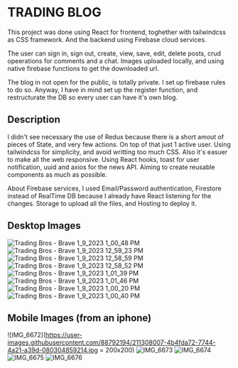 # TRADING BLOG

This project was done using React for frontend, toghether with tailwindcss as CSS framework. And the backend using Firebase cloud services.

The user can sign in, sign out, create, view, save, edit, delete posts, crud opeerations for comments and a chat.
Images uploaded locally, and using native firebase functions to get the downloaded url.

The blog in not open for the public, is totally private. I set up firebase rules to do so.
Anyway, I have in mind set up the register function, and restructurate the DB so every user can have it's own blog.

## Description

I didn't see necessary the use of Redux because there is a short amout of pieces of State, and very few actions. On top of that just 1 active user.
Using tailwindcss for simplicity, and avoid writting too much CSS. Also it's easuer to make all the web responsive.
Using React hooks, toast for user notification, uuid and axios for the news API.
Aiming to create reusable components as much as possible.

About Firebase services, I used Email/Password authentication, Firestore instead of RealTime DB because I already have React listening for the changes.
Storage to upload all the files, and Hosting to deploy it.


## Desktop Images
![Trading Bros - Brave 1_9_2023 1_00_48 PM](https://user-images.githubusercontent.com/88792194/211307611-b04feea4-2f1b-4f89-9cb6-4be5c8101188.png)
![Trading Bros - Brave 1_9_2023 12_59_23 PM](https://user-images.githubusercontent.com/88792194/211307622-c143e32c-084d-4145-8982-c06fe799d760.png)
![Trading Bros - Brave 1_9_2023 12_58_59 PM](https://user-images.githubusercontent.com/88792194/211307627-beceaede-c424-4b01-be20-3e8038920114.png)
![Trading Bros - Brave 1_9_2023 12_58_52 PM](https://user-images.githubusercontent.com/88792194/211307636-b6c178c9-bec5-41f9-9443-acc72290e9d4.png)
![Trading Bros - Brave 1_9_2023 1_01_39 PM](https://user-images.githubusercontent.com/88792194/211307645-a272b86f-aaa4-4352-897f-300f60abb50a.png)
![Trading Bros - Brave 1_9_2023 1_01_46 PM](https://user-images.githubusercontent.com/88792194/211307650-ba623753-5ab8-4dc2-ad8b-b40a813394e6.png)
![Trading Bros - Brave 1_9_2023 1_00_20 PM](https://user-images.githubusercontent.com/88792194/211307657-da2bb5a8-2742-49eb-b08f-2b771a5ede66.png)
![Trading Bros - Brave 1_9_2023 1_00_40 PM](https://user-images.githubusercontent.com/88792194/211307665-8d03ebca-e225-4f75-8d01-294be99fe519.png)

## Mobile Images (from an iphone)
![IMG_6672](https://user-images.githubusercontent.com/88792194/211308007-4b4fda72-7744-4a21-a39d-080304859214.jpg = 200x200)
  ![IMG_6673](https://user-images.githubusercontent.com/88792194/211308008-062b8d5f-437a-4648-8119-fcd865bb6dee.jpg)
  ![IMG_6674](https://user-images.githubusercontent.com/88792194/211308009-e9bc9508-e187-41ca-baf3-05715e95faa2.jpg)
  ![IMG_6675](https://user-images.githubusercontent.com/88792194/211308011-eb530afc-1bb1-4bff-998b-6360da7bc041.jpg)
  ![IMG_6676](https://user-images.githubusercontent.com/88792194/211308015-92a70ae5-28a7-4227-b68c-9b0d048d09ab.jpg)

